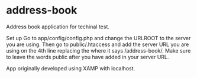 # address-book
Address book application for techinal test.

Set up
Go to app/config/config.php and change the URLROOT to the server you are using.
Then go to public/.htaccess and add the server URL you are using on the 4th line replacing the where it says /address-book/. Make sure to leave the words public after you have added in your server URL.

App originally developed using XAMP with localhost.
